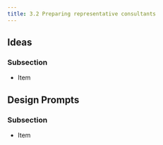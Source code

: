 ```yaml
---
title: 3.2 Preparing representative consultants
---
```

## Ideas

### Subsection

* Item

## Design Prompts

### Subsection

* Item
